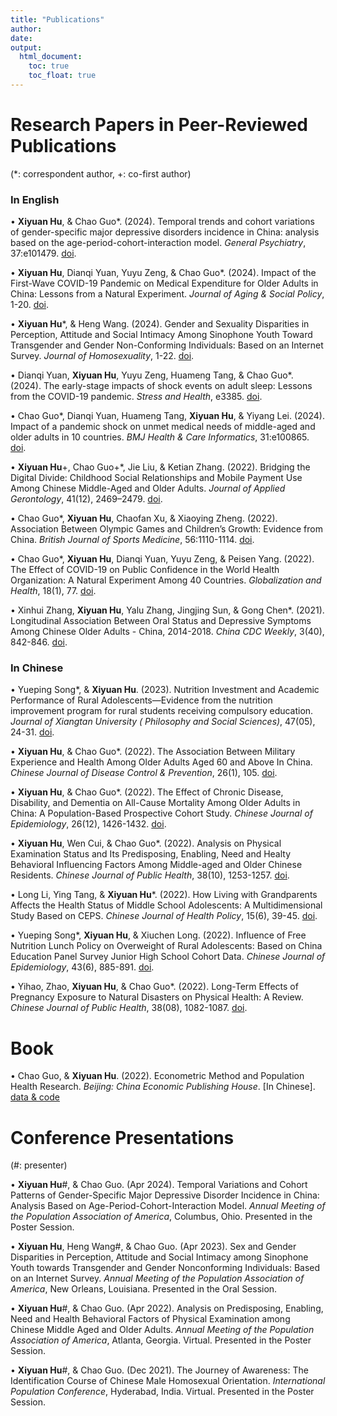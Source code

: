 ```yaml
---
title: "Publications"
author: 
date: 
output: 
  html_document:
    toc: true
    toc_float: true
---
```


# Research Papers in Peer-Reviewed Publications

(*: correspondent author, +: co-first author)

### In English

• **Xiyuan Hu**, & Chao Guo\*. (2024). Temporal trends and cohort variations of gender-specific major depressive disorders incidence in China: analysis based on the age-period-cohort-interaction model. *General Psychiatry*, 37:e101479. [doi](https://gpsych.bmj.com/content/37/4/e101479).

• **Xiyuan Hu**, Dianqi Yuan, Yuyu Zeng, & Chao Guo\*. (2024). Impact of the First-Wave COVID-19 Pandemic on Medical Expenditure for Older Adults in China: Lessons from a Natural Experiment. *Journal of Aging & Social Policy*, 1-20. [doi](https://doi.org/10.1080/08959420.2024.2348967).

• **Xiyuan Hu**\*, & Heng Wang. (2024). Gender and Sexuality Disparities in Perception, Attitude and Social Intimacy Among Sinophone Youth Toward Transgender and Gender Non-Conforming Individuals: Based on an Internet Survey. *Journal of Homosexuality*, 1-22. [doi](https://www.tandfonline.com/doi/full/10.1080/00918369.2023.2287031). 

• Dianqi Yuan, **Xiyuan Hu**, Yuyu Zeng, Huameng Tang, & Chao Guo\*. (2024). The early-stage impacts of shock events on adult sleep: Lessons from the COVID-19 pandemic. *Stress and Health*, e3385. [doi](https://doi.org/10.1002/smi.3385). 
	
• Chao Guo\*, Dianqi Yuan, Huameng Tang, **Xiyuan Hu**, & Yiyang Lei. (2024). Impact of a pandemic shock on unmet medical needs of middle-aged and older adults in 10 countries. *BMJ Health & Care Informatics*, 31:e100865. [doi](https://informatics.bmj.com/content/31/1/e100865). 	
	
• **Xiyuan Hu**\+, Chao Guo\+\*, Jie Liu, & Ketian Zhang. (2022). Bridging the Digital Divide: Childhood Social Relationships and Mobile Payment Use Among Chinese Middle-Aged and Older Adults. *Journal of Applied                                        Gerontology*, 41(12), 2469–2479. [doi](https://journals.sagepub.com/doi/10.1177/07334648221117771).

• Chao Guo\*, **Xiyuan Hu**, Chaofan Xu, & Xiaoying Zheng. (2022).  Association Between Olympic Games and Children’s Growth: Evidence from China. *British Journal of Sports Medicine*, 56:1110-1114. [doi](https://bjsm.bmj.com/content/56/19/1110).

• Chao Guo\*, **Xiyuan Hu**, Dianqi Yuan, Yuyu Zeng, & Peisen Yang. (2022). The Effect of COVID-19 on Public Confidence in the World Health Organization: A Natural Experiment Among 40 Countries. *Globalization and Health*, 18(1), 77. [doi](https://globalizationandhealth.biomedcentral.com/articles/10.1186/s12992-022-00872-y).

• Xinhui Zhang, **Xiyuan Hu**, Yalu Zhang, Jingjing Sun, & Gong Chen\*. (2021). Longitudinal Association Between Oral Status and Depressive Symptoms Among Chinese Older Adults - China, 2014-2018. *China CDC Weekly*, 3(40), 842-846. [doi](https://weekly.chinacdc.cn/en/article/doi/10.46234/ccdcw2021.208).


### In Chinese

• Yueping Song\*, & **Xiyuan Hu**. (2023). Nutrition Investment and Academic Performance of Rural Adolescents—Evidence from the nutrition improvement program for rural students receiving compulsory education. *Journal of Xiangtan University ( Philosophy and Social Sciences)*, 47(05), 24-31. [doi](http://www.cnki.net/KCMS/detail/detail.aspx?dbcode=CJFD&dbname=CJFDAUTO&filename=XTDX202305004&uniplatform=OVERSEA&v=JTW6jbiO746pdFzuEUakwrapTeFjxgew5yO-SVKCOO2rOrNMY68gVkQTaE8C9nrW).

• **Xiyuan Hu**, & Chao Guo\*. (2022). The Association Between Military Experience and Health Among Older Adults Aged 60 and Above In China. *Chinese Journal of Disease Control & Prevention*, 26(1), 105. [doi](https://www.webofscience.com/wos/alldb/full-record/CSCD:7143465).

• **Xiyuan Hu**, & Chao Guo\*. (2022). The Effect of Chronic Disease, Disability, and Dementia on All-Cause Mortality Among Older Adults in China: A Population-Based Prospective Cohort Study. *Chinese Journal of Epidemiology*, 26(12), 1426-1432. [doi](https://zhjbkz.ahmu.edu.cn/cn/article/doi/10.16462/j.cnki.zhjbkz.2022.12.011). 

• **Xiyuan Hu**, Wen Cui, & Chao Guo\*. (2022). Analysis on Physical Examination Status and Its Predisposing, Enabling, Need and Healty Behavioral Influencing Factors Among Middle-aged and Older Chinese Residents. *Chinese Journal of Public Health*, 38(10), 1253-1257. [doi](https://www.zgggws.com/cn/article/doi/10.11847/zgggws1136992). 

• Long Li, Ying Tang, & **Xiyuan Hu**\*. (2022). How Living with Grandparents Affects the Health Status of Middle School Adolescents: A Multidimensional Study Based on CEPS. *Chinese Journal of Health Policy*, 15(6), 39-45. [doi](https://www.webofscience.com/wos/alldb/full-record/CSCD:7278575).

• Yueping Song\*, **Xiyuan Hu**, & Xiuchen Long. (2022). Influence of Free Nutrition Lunch Policy on Overweight of Rural Adolescents: Based on China Education Panel Survey Junior High School Cohort Data. *Chinese Journal of Epidemiology*, 43(6), 885-891. [doi](https://www.webofscience.com/wos/alldb/full-record/MEDLINE:35725346).

• Yihao, Zhao, **Xiyuan Hu**, & Chao Guo\*. (2022). Long-Term Effects of Pregnancy Exposure to Natural Disasters on Physical Health: A Review. *Chinese Journal of Public Health*, 38(08), 1082-1087. [doi](https://www.zgggws.com/cn/article/doi/10.11847/zgggws1136302).

# Book

• Chao Guo, & **Xiyuan Hu**. (2022). Econometric Method and Population Health Research. *Beijing: China Economic Publishing House*. [In Chinese]. [data & code](https://github.com/hxygoodluck/Econometric-Method-and-Population-Health-Research)

# Conference Presentations

(#: presenter)

• **Xiyuan Hu**\#, & Chao Guo. (Apr 2024). Temporal Variations and Cohort Patterns of Gender-Specific Major Depressive Disorder Incidence in China: Analysis Based on Age-Period-Cohort-Interaction Model. *Annual Meeting of the Population Association of America*, Columbus, Ohio. Presented in the Poster Session.	

• **Xiyuan Hu**, Heng Wang\#, & Chao Guo. (Apr 2023). Sex and Gender Disparities in Perception, Attitude and Social Intimacy among Sinophone Youth towards Transgender and Gender Nonconforming Individuals: Based on an Internet Survey. *Annual Meeting of the Population Association of America*, New Orleans, Louisiana. Presented in the Oral Session.

• **Xiyuan Hu**\#, & Chao Guo. (Apr 2022). Analysis on Predisposing, Enabling, Need and Health Behavioral Factors of Physical Examination among Chinese Middle Aged and Older Adults. *Annual Meeting of the Population Association of America*, Atlanta, Georgia. Virtual. Presented in the Poster Session.

• **Xiyuan Hu**\#, & Chao Guo. (Dec 2021). The Journey of Awareness: The Identification Course of Chinese Male Homosexual Orientation. *International Population Conference*, Hyderabad, India. Virtual. Presented in the Poster Session.

